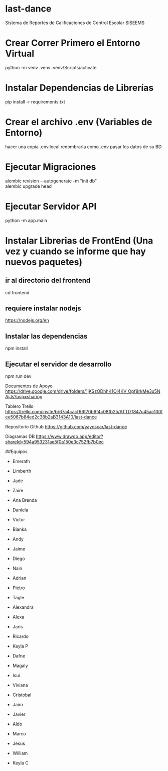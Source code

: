 # last-dance
Sistema de Reportes de Calificaciones de Control Escolar SISEEMS

# Crear Correr Primero el Entorno Virtual
python -m venv .venv
.venv\Scripts\activate


# Instalar Dependencias de Librerías
pip install -r requirements.txt

# Crear el archivo .env (Variables de Entorno)
hacer una copia .env.local
renombrarla como .env
pasar los datos de su BD

# Ejecutar Migraciones
alembic revision --autogenerate -m "init db"  
alembic upgrade head

# Ejecutar Servidor API
python -m app.main


# Instalar Librerias de FrontEnd (Una vez y cuando se informe que hay nuevos paquetes)

## ir al directorio del frontend
cd frontend

## requiere instalar nodejs
https://nodejs.org/en

## Instalar las dependencias
npm install

## Ejecutar el servidor de desarrollo
npm run dev

Documentos de Apoyo
https://drive.google.com/drive/folders/1jKSzODhhK1Oi4KV_Opf8rkMe3u5NAjJs?usp=sharing

Tablero Trello
https://trello.com/invite/b/67a4cacf66f70b9f4c08fb25/ATTI7f847c45ac130fee5067b84ed2c38b2aB3143A10/last-dance

Repositorio Github
https://github.com/yayoscar/last-dance

Diagramas DB
https://www.drawdb.app/editor?shareId=594a953231ae5f0a150e3c752fb7b0ec


##Equipos
 - Emerath
 - Limberth
 - Jade
 - Zaire
 - Ana Brenda
 - Daniela
 - Victor
 - Bianka
 
 - Andy
 - Jaime
 - Diego
 - Nain
 - Adrian
 - Pietro
 - Tagle
 - Alexandra
 
 - Alexa
 - Jaris
 - Ricardo
 - Keyla P
 - Dafne
 - Magaly
 - Isui
 - Viviana
 
 - Cristobal
 - Jairo
 - Javier
 - Aldo
 - Marco
 - Jesus
 - William
- Keyla C 
